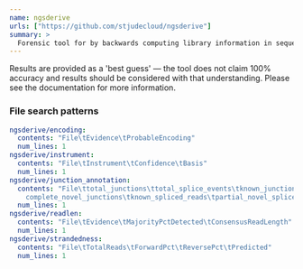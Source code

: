 ```yaml
---
name: ngsderive
urls: ["https://github.com/stjudecloud/ngsderive"]
summary: >
  Forensic tool for by backwards computing library information in sequencing data
---
```


<!--
~~~~~ DO NOT EDIT ~~~~~
This file is autogenerated from the MultiQC module python docstring.
Do not edit the markdown, it will be overwritten.

File path for the source of this content: multiqc/modules/ngsderive/ngsderive.py
~~~~~~~~~~~~~~~~~~~~~~~
-->

Results are provided as a 'best guess' — the tool does not claim 100% accuracy and results
should be considered with that understanding. Please see the documentation for more information.

### File search patterns

```yaml
ngsderive/encoding:
  contents: "File\tEvidence\tProbableEncoding"
  num_lines: 1
ngsderive/instrument:
  contents: "File\tInstrument\tConfidence\tBasis"
  num_lines: 1
ngsderive/junction_annotation:
  contents: "File\ttotal_junctions\ttotal_splice_events\tknown_junctions\tpartial_novel_junctions\t\
    complete_novel_junctions\tknown_spliced_reads\tpartial_novel_spliced_reads\tcomplete_novel_spliced_reads"
  num_lines: 1
ngsderive/readlen:
  contents: "File\tEvidence\tMajorityPctDetected\tConsensusReadLength"
  num_lines: 1
ngsderive/strandedness:
  contents: "File\tTotalReads\tForwardPct\tReversePct\tPredicted"
  num_lines: 1
```
